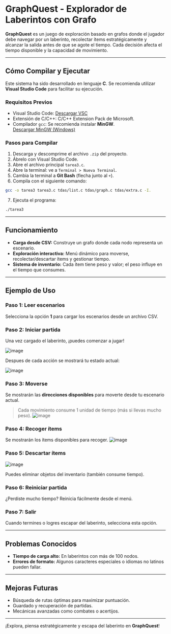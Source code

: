 # GraphQuest - Explorador de Laberintos con Grafo

**GraphQuest** es un juego de exploración basado en grafos donde el jugador debe navegar por un laberinto, recolectar ítems estratégicamente y alcanzar la salida antes de que se agote el tiempo. Cada decisión afecta el tiempo disponible y la capacidad de movimiento.

---

##  Cómo Compilar y Ejecutar

Este sistema ha sido desarrollado en lenguaje **C**. Se recomienda utilizar **Visual Studio Code** para facilitar su ejecución.

### Requisitos Previos

- Visual Studio Code: [Descargar VSC](https://code.visualstudio.com)
- Extensión de C/C++: C/C++ Extension Pack de Microsoft.
- Compilador `gcc`: Se recomienda instalar **MinGW**.  
   [Descargar MinGW (Windows)](https://sourceforge.net/projects/mingw/)

### Pasos para Compilar

1. Descarga y descomprime el archivo `.zip` del proyecto.
2. Ábrelo con Visual Studio Code.
3. Abre el archivo principal `tarea3.c`.
4. Abre la terminal: ve a `Terminal > Nueva Terminal`.
5. Cambia la terminal a **Git Bash** (flecha junto al `+`).
6. Compila con el siguiente comando:

```bash
gcc -o tarea3 tarea3.c tdas/list.c tdas/graph.c tdas/extra.c -I.
```

7. Ejecuta el programa:

```bash
./tarea3
```

---

##  Funcionamiento

- **Carga desde CSV:** Construye un grafo donde cada nodo representa un escenario.
- **Exploración interactiva:** Menú dinámico para moverse, recolectar/descartar ítems y gestionar tiempo.
- **Sistema de inventario:** Cada ítem tiene peso y valor; el peso influye en el tiempo que consumes.

---

##  Ejemplo de Uso

### Paso 1: Leer escenarios

Selecciona la opción **1** para cargar los escenarios desde un archivo CSV.

### Paso 2: Iniciar partida

Una vez cargado el laberinto, ¡puedes comenzar a jugar!

![image](https://github.com/user-attachments/assets/34475956-ee41-4aaf-9251-28259480a02f)

Despues de cada acción se mostrará tu estado actual:

![image](https://github.com/user-attachments/assets/54740014-fd1b-4d92-b513-2f0b1c8d2481)


### Paso 3: Moverse

Se mostrarán las **direcciones disponibles** para moverte desde tu escenario actual.  
> Cada movimiento consume 1 unidad de tiempo (más si llevas mucho peso).
![image](https://github.com/user-attachments/assets/c133ee2a-6813-43eb-bc8b-d0be3d1b9950)


### Paso 4: Recoger ítems

Se mostrarán los ítems disponibles para recoger.
![image](https://github.com/user-attachments/assets/078134a2-5485-4589-994f-a0e26f9ecd44)


### Paso 5: Descartar ítems
![image](https://github.com/user-attachments/assets/ad9a4cf5-6b8a-45cf-a244-6f3ae6359f1e)


Puedes eliminar objetos del inventario (también consume tiempo).

### Paso 6: Reiniciar partida

¿Perdiste mucho tiempo? Reinicia fácilmente desde el menú.

### Paso 7: Salir

Cuando termines o logres escapar del laberinto, selecciona esta opción.

---

##  Problemas Conocidos

- **Tiempo de carga alto:** En laberintos con más de 100 nodos.
- **Errores de formato:** Algunos caracteres especiales o idiomas no latinos pueden fallar.

---

##  Mejoras Futuras

-  Búsqueda de rutas óptimas para maximizar puntuación.
-  Guardado y recuperación de partidas.
-  Mecánicas avanzadas como combates o acertijos.

---

¡Explora, piensa estratégicamente y escapa del laberinto en **GraphQuest**!

